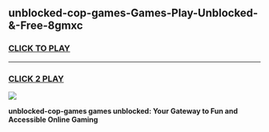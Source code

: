 
## unblocked-cop-games-Games-Play-Unblocked-&-Free-8gmxc
<h3>
<a href="https://premium76.site?title=unblocked-cop-games&ref=24A">CLICK TO PLAY</a></h3>
<hr>

<h3>
<a href="https://premium76.site?title=unblocked-cop-games&ref=24A">CLICK 2 PLAY</a>
  
</h3>

<a href="https://premium76.site?title=unblocked-cop-games&ref=24A"><img src="https://clearcache.store/games.png"></a>


**unblocked-cop-games games unblocked: Your Gateway to Fun and Accessible Online Gaming**
